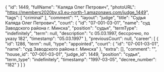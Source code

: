 {
    "id": 1449,
    "fullName": "Каляда Олег Петрович",
    "photoURL": "https://members2020by.s3.eu-north-1.amazonaws.com/judge_1449",
    "tags": [
        "criminal"
    ],
    "comment": "",
    "layout": "judge",
    "title": "Судья Каляда Олег Петрович",
    "court": {
        "id": "07-001-03-01",
        "name": "суд Заводского района г. Минска",
        "position": "судья",
        "termType": "indefinitely",
        "term": null,
        "description": "c 05.03.1997, бессрочно, по указу 182",
        "timestamp": "05.03.1997"
    },
    "previousCourt": null,
    "career": [
        {
            "id": 1286,
            "term": null,
            "type": "appointed",
            "court": {
                "id": "07-001-03-01",
                "name": "суд Заводского района г. Минска"
            },
            "extra": [],
            "comment": "",
            "house_id": "07-001-03-01",
            "judge_id": 1449,
            "position": "судья",
            "term_type": "indefinitely",
            "timestamp": "1997-03-05",
            "decree_number": "182"
        }
    ]
}
